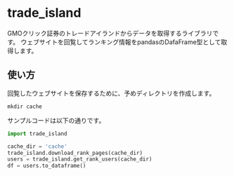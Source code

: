 # trade_island
GMOクリック証券のトレードアイランドからデータを取得するライブラリです。
ウェブサイトを回覧してランキング情報をpandasのDafaFrame型として取得します。

## 使い方

回覧したウェブサイトを保存するために、予めディレクトリを作成します。
```
mkdir cache
```
サンプルコードは以下の通りです。
```python
import trade_island

cache_dir = 'cache'
trade_island.download_rank_pages(cache_dir)
users = trade_island.get_rank_users(cache_dir)
df = users.to_dataframe()
```
